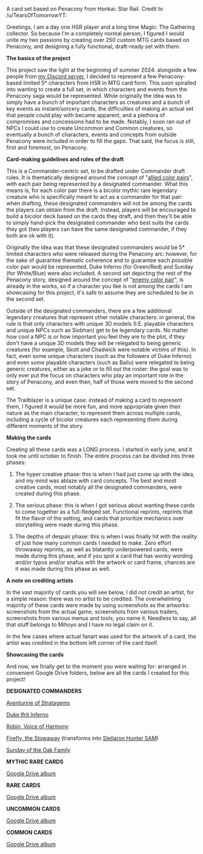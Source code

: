 A card set based on Penacony from Honkai: Star Rail. Credit to /u/TearsOfTomorrowYT: 



Greetings, I am a day one HSR player and a long time Magic: The Gathering collector. So because I'm a completely normal person, I figured I would unite my two passions by creating over 250 custom MTG cards based on Penacony, and designing a fully functional, draft-ready set with them.

**The basics of the project**

This project saw the light at the beginning of summer 2024: alongside a few people from [my Discord server](https://discord.gg/vA8fFcsvCp), I decided to represent a few Penacony-based limited 5\* characters from HSR in MTG card form. This soon spiralled into wanting to create a full set, in which characters and events from the Penacony saga would be represented. While originally the idea was to simply have a bunch of important characters as creatures and a bunch of key events as instant/sorcery cards, the difficulties of making an actual set that people could play with became apparent, and a plethora of compromises and concessions had to be made. Notably, I soon ran out of NPCs I could use to create Uncommon and Common creatures, so eventually a bunch of characters, events and concepts from outside Penacony were included in order to fill the gaps. That said, the focus is still, first and foremost, on Penacony.

**Card-making guidelines and rules of the draft**

This is a Commander-centric set, to be drafted under Commander draft rules. It is thematically designed around the concept of "[allied color pairs](https://mtg.fandom.com/wiki/Allied_color)", with each pair being represented by a designated commander. What this means is, for each color pair there is a bicolor mythic rare legendary creature who is specifically meant to act as a commander for that pair: when drafting, these designated commanders will not be among the cards the players can obtain from the draft. Instead, players will be encouraged to build a bicolor deck based on the cards they draft, and then they'll be able to simply hand-pick the designated commander who best suits the cards they got (two players can have the same designated commander, if they both are ok with it).

Originally the idea was that these designated commanders would be 5\* limited characters who were released during the Penacony arc: however, for the sake of guarantee thematic coherence and to guarantee each possible color pair would be represented, Duke Inferno (for Green/Red) and Sunday (for White/Blue) were also included. A second set depicting the rest of the Penacony story, designed around the concept of "[enemy color pair](https://mtg.fandom.com/wiki/Enemy_color)", is already in the works, so if a character you like is not among the cards I am showcasing for this project, it's safe to assume they are scheduled to be in the second set.

Outside of the designated commanders, there are a few additional legendary creatures that represent other notable characters: in general, the rule is that only characters with unique 3D models (I.E. playable characters and unique NPCs such as Siobhan) get to be legendary cards. No matter how cool a NPC is or how important you feel they are to the plot, if they don't have a unique 3D models they will be relegated to being generic creatures (for example, Skott and Chadwick were notable victims of this). In fact, even some unique characters (such as the followers of Duke Inferno) and even some playable characters (such as Bailu) were relegated to being generic creatures, either as a joke or to fill out the roster: the goal was to only ever put the focus on characters who play an important role in the story of Penacony, and even then, half of those were moved to the second set.

The Trailblazer is a unique case: instead of making a card to represent them, I figured it would be more fun, and more appropriate given their nature as the main character, to represent them across multiple cards, including a cycle of bicolor creatures each representing them during different moments of the story.

**Making the cards**

Creating all these cards was a LONG process. I started in early june, and it took me until october to finish. The entire process can be divided into three phases:

1) The hyper creative phase: this is when I had just come up with the idea, and my mind was ablaze with card concepts. The best and most creative cards, most notably all the designated commanders, were created during this phase.

2) The serious phase: this is when I got serious about wanting these cards to come together as a full-fledged set. Functional reprints, reprints that fit the flavor of the setting, and cards that prioritize mechanics over storytelling were made during this phase.

3) The depths of despair phase: this is when I was finally hit with the reality of just how many common cards I needed to make. Zero effort throwaway reprints, as well as blatantly underpowered cards, were made during this phase, and if you spot a card that has wonky wording and/or typos and/or snafus with the artwork or card frame, chances are it was made during this phase as well.

**A note on crediting artists**

In the vast majority of cards you will see below, I did not credit an artist, for a simple reason: there was no artist to be credited. The overwhelming majority of these cards were made by using screenshots as the artworks: screenshots from the actual game, screenshots from various trailers, screenshots from various menus and tools, you name it. Needless to say, all that stuff belongs to Mihoyo and I have no legal claim on it.

In the few cases where actual fanart was used for the artwork of a card, the artist was credited in the bottom left corner of the card itself.

**Showcasing the cards**

And now, we finally get to the moment you were waiting for: arranged in convenient Google Drive folders, below are all the cards I created for this project!

**DESIGNATED COMMANDERS**

[Aventurine of Stratagems](https://drive.google.com/file/d/1xPIcnbAjWjsBhtU83xAQxidflIUI6vvN/view?usp=sharing)

[Duke Ifrit Inferno](https://drive.google.com/file/d/1nuiy7uKsZ7y3nHySf6W1jEa9N_xsJv-G/view?usp=sharing)

[Robin, Voice of Harmony](https://drive.google.com/file/d/1NZA4t_-z_tK99LvMVQwf5iBceZn0Abyj/view?usp=sharing)

[Firefly, the Stowaway](https://drive.google.com/file/d/1VNFvR5W34pGDpeyuqh2ety14oNyuKG4n/view?usp=sharing) (transforms into [Stellaron Hunter SAM](https://drive.google.com/file/d/1_Ja3-4fjAwRW4TZUdso_RQPKnkjI8YCm/view?usp=sharing))

[Sunday of the Oak Family](https://drive.google.com/file/d/1DECDNnFh_QH8jhh51dOEDZQyNeohkyHK/view?usp=sharing)

**MYTHIC RARE CARDS**

[Google Drive album](https://drive.google.com/drive/folders/1dWU4xIJogpu53xa1FlWNsNIcAS-phAZz?usp=sharing)

**RARE CARDS**

[Google Drive album](https://drive.google.com/drive/folders/1GephJssrRNI8FI86mSGPOmhrTbYILhx2?usp=sharing)

**UNCOMMON CARDS**

[Google Drive album](https://drive.google.com/drive/folders/1TJr8Dij-Hiyfo4FxGlUCbzUI7iN6-IM5?usp=sharing)

**COMMON CARDS**

[Google Drive album](https://drive.google.com/drive/folders/1n034HASU2E7B4BiNY8ikwYk4S-3T18Bj?usp=sharing)